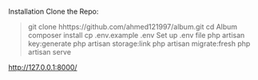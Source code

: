 Installation
Clone the Repo:
> git clone hhttps://github.com/ahmed121997/album.git
> cd Album
> composer install
> cp .env.example .env
> Set up .env file
> php artisan key:generate
> php artisan storage:link
> php artisan migrate:fresh 
> php artisan serve

http://127.0.0.1:8000/
